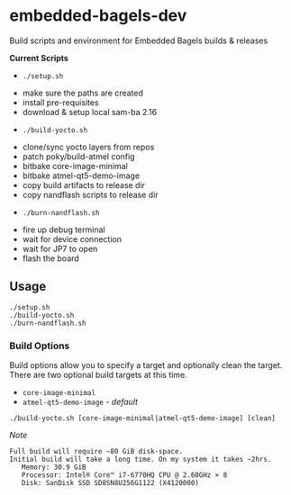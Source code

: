 # embedded-bagels-dev
Build scripts and environment for Embedded Bagels builds &amp; releases

**Current Scripts**

 * `./setup.sh`
  + make sure the paths are created
  + install pre-requisites
  + download & setup local sam-ba 2.16
 * `./build-yocto.sh`
  + clone/sync yocto layers from repos
  + patch poky/build-atmel config
  + bitbake core-image-minimal
  + bitbake atmel-qt5-demo-image
  + copy build artifacts to release dir
  + copy nandflash scripts to release dir
 * `./burn-nandflash.sh`
  + fire up debug terminal
  + wait for device connection
  + wait for JP7 to open
  + flash the board

## Usage
```
./setup.sh
./build-yocto.sh
./burn-nandflash.sh
```

### Build Options

Build options allow you to specify a target and optionally clean the target. There are two optional build targets at this time.

 * `core-image-minimal`
 * `atmel-qt5-demo-image` - *default*


```
./build-yocto.sh [core-image-minimal|atmel-qt5-demo-image] [clean]
```

*Note*
```
Full build will require ~80 GiB disk-space.
Initial build will take a long time. On my system it takes ~2hrs.
   Memory: 30.9 GiB
   Processor: Intel® Core™ i7-6770HQ CPU @ 2.60GHz × 8 
   Disk: SanDisk SSD SD8SN8U256G1122 (X4120000)
```

